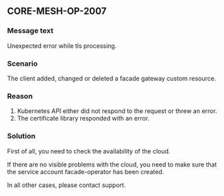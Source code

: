 ## CORE-MESH-OP-2007
### Message text
Unexpected error while tls processing.

### Scenario
The client added, changed or deleted a facade gateway custom resource.

### Reason
1) Kubernetes API either did not respond to the request or threw an error.
2) The certificate library responded with an error.

### Solution
First of all, you need to check the availability of the cloud.

If there are no visible problems with the cloud, you need to make sure that the service account facade-operator has been created.

In all other cases, please contact support.
